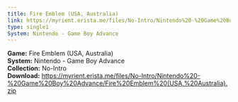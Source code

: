 ```yaml
---
title: Fire Emblem (USA, Australia)
link: https://myrient.erista.me/files/No-Intro/Nintendo%20-%20Game%20Boy%20Advance/Fire%20Emblem%20(USA,%20Australia).zip
type: single1
System: Nintendo - Game Boy Advance
---
```

<b>Game:</b> Fire Emblem (USA, Australia)<br>
<b>System:</b> Nintendo - Game Boy Advance<br>
<b>Collection:</b> No-Intro<br>
<b>Download:</b> https://myrient.erista.me/files/No-Intro/Nintendo%20-%20Game%20Boy%20Advance/Fire%20Emblem%20(USA,%20Australia).zip